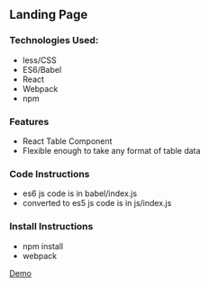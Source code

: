 <h2>Landing Page</h2>
<h3>Technologies Used:</h3>
<ul>
  <li>less/CSS</li>
  <li>ES6/Babel</li>
  <li>React</li>
  <li>Webpack</li>
  <li>npm</li>
</ul>

<h3>Features</h3>
<ul>
  <li>React Table Component</li>
  <li>Flexible enough to take any format of table data </li>
</ul>
<h3>Code Instructions</h3>
<ul>
<li>es6 js code is in babel/index.js</li>
<li>converted to es5 js code is in js/index.js</li>
</ul>
<h3>Install Instructions</h3>
<ul>
  <li>npm install
  <li>webpack
</ul>

<a href="https://rawgit.com/shishirarora3/react-table/master/index.html" target="_blank">Demo</a>
